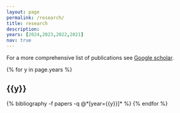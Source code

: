 ```yaml
---
layout: page
permalink: /research/
title: research
description:
years: [2024,2023,2022,2021]
nav: true
---
```


For a more comprehensive list of publications see <a href="https://scholar.google.com/citations?user=js1EQ8oAAAAJ&hl=en&oi=ao" target="blank">Google scholar</a>.

<div class="publications">

{% for y in page.years %}
  <h2 class="year">{{y}}</h2>
  {% bibliography -f papers -q @*[year={{y}}]* %}
{% endfor %}

</div>

